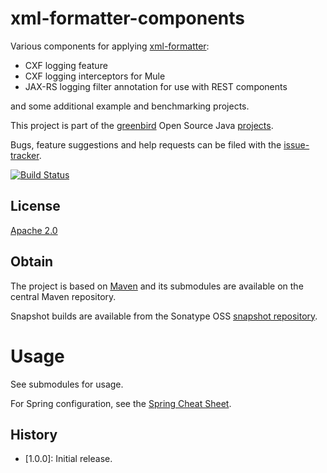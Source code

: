 # xml-formatter-components
Various components for applying [xml-formatter]:

 * CXF logging feature
 * CXF logging interceptors for Mule
 * JAX-RS logging filter annotation for use with REST components

and some additional example and benchmarking projects.

This project is part of the [greenbird] Open Source Java [projects].

Bugs, feature suggestions and help requests can be filed with the [issue-tracker].

[![Build Status][build-badge]][build-link]

## License
[Apache 2.0]

## Obtain
The project is based on [Maven] and its submodules are available on the central Maven repository.

Snapshot builds are available from the Sonatype OSS [snapshot repository].
# Usage
See submodules for usage.

For Spring configuration, see the [Spring Cheat Sheet].
## History
- [1.0.0]: Initial release.


[greenbird]:           http://greenbird.com/
[issue-tracker]:       https://github.com/greenbird/greenbird-xml-formatter-components/issues
[Apache 2.0]:          http://www.apache.org/licenses/LICENSE-2.0.html
[projects]:            http://greenbird.github.io/
[Maven]:               http://maven.apache.org/
[download]:            http://search.maven.org/#search|ga|1|greenbird-xml-formatter-components
[build-badge]:         https://build.greenbird.com/job/greenbird-xml-formatter-components/badge/icon
[build-link]:          https://build.greenbird.com/job/greenbird-xml-formatter-components/
[snapshot repository]: https://oss.sonatype.org/content/repositories/snapshots/com/greenbird/greenbird-xml-formatter-components
[xml-formatter]:	   https://github.com/greenbird/xml-formatter-core
[Spring Cheat Sheet]:  ./spring.cheat.sheet.md